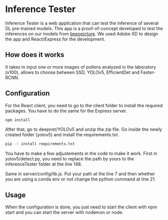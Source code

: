 # Inference Tester

Inference Tester is a web application that can test the inference of several DL pre-trained models. This app is a proof-of-concept developed to test the inferences on our models from [beeopicture](https://github.com/Ghaust/beeopicture). We used Adobe XD to design the app and React/Express for the development.

[](https://media.discordapp.net/attachments/486616090202603530/797837456576741396/Screenshot_2021-01-10_at_15.40.35.png)
## How does it works 

It takes in input one or more images of pollens analyzed in the laboratory (x100), allows to choose between SSD, YOLOv5, EfficientDet and Faster-RCNN.

## Configuration

For the React client, you need to go to the client folder to install the required packages. You have to do the same for the Express server.

```bash
npm install
```

After that, go to deepnet/YOLOv5 and unzip the zip file. Go inside the newly created folder (yolov5) and install the requirements.txt.

```bash
pip -r install requirements.txt
```

You have to make a few adjustements in the code to make it work. First in yolov5/detect.py, you need to replace the path by yours to the inferenceTester folder at the line 148.

Same in server/config/lib.js. Put your path at the line 7 and then whether you are using a conda env or not change the python command at line 21.

## Usage

When the configuration is done, you just need to start the client with npm start and you can start the server with nodemon or node.
